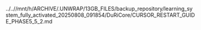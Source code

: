 ../..//mnt/h/ARCHIVE/.UNWRAP/13GB_FILES/backup_repository/learning_system_fully_activated_20250808_091854/DuRiCore/CURSOR_RESTART_GUIDE_PHASE5_5_2.md